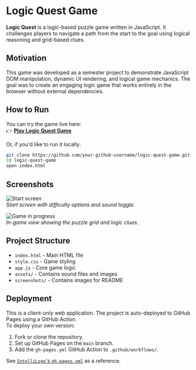 # Logic Quest Game

**Logic Quest** is a logic-based puzzle game written in JavaScript. It challenges players to navigate a path from the start to the goal using logical reasoning and grid-based clues.

## Motivation

This game was developed as a semester project to demonstrate JavaScript DOM manipulation, dynamic UI rendering, and logical game mechanics. The goal was to create an engaging logic game that works entirely in the browser without external dependencies.

## How to Run

You can try the game live here:  
👉 [**Play Logic Quest Game**](https://your-github-username.github.io/logic-quest-game/)

Or, if you'd like to run it locally:

```bash
git clone https://github.com/your-github-username/logic-quest-game.git
cd logic-quest-game
open index.html
```

## Screenshots

![Start screen](screenshots/start_screen.png)  
*Start screen with difficulty options and sound toggle.*

![Game in progress](screenshots/game_play.png)  
*In-game view showing the puzzle grid and logic clues.*

## Project Structure

- `index.html` - Main HTML file  
- `style.css` - Game styling  
- `app.js` - Core game logic  
- `assets/` - Contains sound files and images  
- `screenshots/` - Contains images for README  

## Deployment

This is a client-only web application. The project is auto-deployed to GitHub Pages using a GitHub Action.  
To deploy your own version:

1. Fork or clone the repository.
2. Set up GitHub Pages on the `main` branch.
3. Add the `gh-pages.yml` GitHub Action to `.github/workflows/`.

See [`IntelliLogo`'s `gh-pages.yml`](https://github.com/your-example/intellilogo/blob/main/.github/workflows/gh-pages.yml) as a reference.
